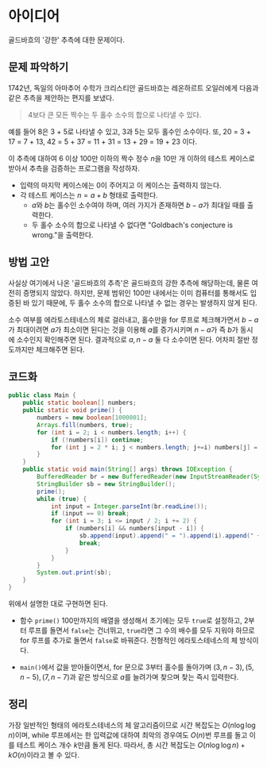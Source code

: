 # 아이디어
골드바흐의 '강한' 추측에 대한 문제이다.

## 문제 파악하기
1742년, 독일의 아마추어 수학가 크리스티안 골드바흐는 레온하르트 오일러에게 다음과 같은 추측을 제안하는 편지를 보냈다.

> 4보다 큰 모든 짝수는 두 홀수 소수의 합으로 나타낼 수 있다.

예를 들어 8은 3 + 5로 나타낼 수 있고, 3과 5는 모두 홀수인 소수이다. 또, 20 = 3 + 17 = 7 + 13, 42 = 5 + 37 = 11 + 31 = 13 + 29 = 19 + 23 이다.

이 추측에 대하여 6 이상 100만 이하의 짝수 정수 $n$을 10만 개 이하의 테스트 케이스로 받아서 추측을 검증하는 프로그램을 작성하자.
- 입력의 마지막 케이스에는 0이 주어지고 이 케이스는 출력하지 않는다.
- 각 테스트 케이스는 $n = a + b$ 형태로 출력한다.
	- $a$와 $b$는 홀수인 소수여야 하며, 여러 가지가 존재하면 $b-a$가 최대일 때를 출력한다.
   	- 두 홀수 소수의 합으로 나타낼 수 없다면 "Goldbach's conjecture is wrong."을 출력한다.

## 방법 고안
사실상 여기에서 나온 '골드바흐의 추측'은 골드바흐의 강한 추측에 해당하는데, 물론 여전히 증명되지 않았다. 하지만, 문제 범위인 100만 내에서는 이미 컴퓨터를 통해서도 입증된 바 있기 때문에, 두 홀수 소수의 합으로 나타낼 수 없는 경우는 발생하지 않게 된다.

소수 여부를 에라토스테네스의 체로 걸러내고, 홀수만을 for 루프로 체크해가면서 $b-a$가 최대이려면 $a$가 최소이면 된다는 것을 이용해 $a$를 증가시키며 $n-a$가 즉 $b$가 동시에 소수인지 확인해주면 된다. 결과적으로 $a, n-a$ 둘 다 소수이면 된다. 어차피 절반 정도까지만 체크해주면 된다.

## 코드화
```JAVA
public class Main {
    public static boolean[] numbers;
    public static void prime() {
        numbers = new boolean[1000001];
        Arrays.fill(numbers, true);
        for (int i = 2; i < numbers.length; i++) {
            if (!numbers[i]) continue;
            for (int j = 2 * i; j < numbers.length; j+=i) numbers[j] = false;
        }
    }
    public static void main(String[] args) throws IOException {
        BufferedReader br = new BufferedReader(new InputStreamReader(System.in));
        StringBuilder sb = new StringBuilder();
        prime();
        while (true) {
            int input = Integer.parseInt(br.readLine());
            if (input == 0) break;
            for (int i = 3; i <= input / 2; i += 2) {
                if (numbers[i] && numbers[input - i]) {
                    sb.append(input).append(" = ").append(i).append(" + ").append(input - i).append("\n");
                    break;
                }
            }
        }
        System.out.print(sb);
    }
}
```

위에서 설명한 대로 구현하면 된다.

- 함수 `prime()`
	100만까지의 배열을 생성해서 초기에는 모두 `true`로 설정하고, 2부터 루프를 돌면서 `false`는 건너뛰고, `true`라면 그 수의 배수를 모두 지워야 하므로 for 루프를 추가로 돌면서 `false`로 바꿔준다. 전형적인 에라토스테네스의 체 방식이다.

- `main()`에서
	값을 받아들이면서, for 문으로 3부터 홀수를 돌아가며 $(3, n-3), (5, n-5), (7, n-7)$과 같은 방식으로 $a$를 늘려가며 찾으며 찾는 즉시 입력한다.
    

## 정리
가장 일반적인 형태의 에라토스테네스의 체 알고리즘이므로 시간 복잡도는 $O(n \log \log n)$이며, while 루프에서는 한 입력값에 대하여 최악의 경우여도 $O(n)$번 루프를 돌고 이를 테스트 케이스 개수 $k$만큼 돌게 된다. 따라서, 총 시간 복잡도는 $O(n \log \log n) + kO(n)$이라고 볼 수 있다.
